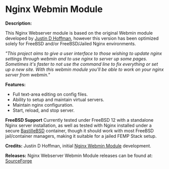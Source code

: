 Nginx Webmin Module
===================

**Description:**

This Nginx Webserver module is based on the original Webmin module developed by [Justin D Hoffman](https://www.justindhoffman.com/project/nginx-webmin-module), however this version has been optimized solely for FreeBSD and/or FreeBSD/Jailed Nginx environments.

*"This project aims to give a user interface to those wishing to update nginx settings through webmin and to use nginx to server up some pages. Sometimes it's faster to not use the command line to fix everything or set up a new site. With this webmin module you'll be able to work on your nginx server from webmin."*

**Features:**

- Full text-area editing on config files.
- Ability to setup and maintain virtual servers.
- Maintain nginx configuration.
- Start, reload, and stop server.

**FreeBSD Support**
 Currently tested under FreeBSD 12 with a standalone Nginx server installation, as well as tested with Nginx installed under a secure [BastilleBSD](https://bastillebsd.org/) container, though it should work with most FreeBSD jail/container managers, making it suitable for a jailed FEMP Stack setup.

**Credits:**
Justin D Hoffman, initial [Nginx Webmin Module](https://www.justindhoffman.com/article/2018/03/nginx-webmin-module-011) development.

**Releases:**
Nginx Webserver Webmin Module releases can be found at: <a href="https://sourceforge.net/projects/nginx-webmin-module/?source=navbar">SourceForge</a>
